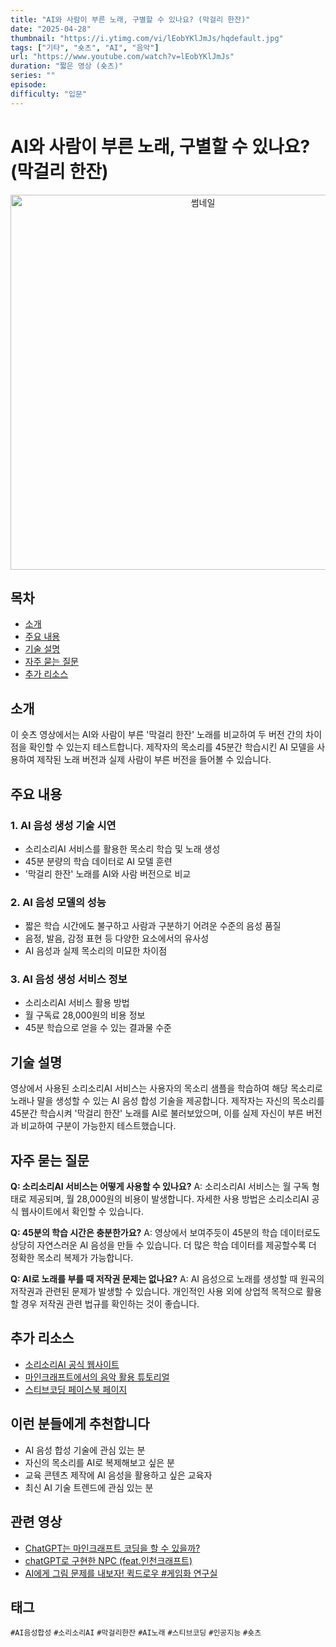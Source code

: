 ```yaml
---
title: "AI와 사람이 부른 노래, 구별할 수 있나요? (막걸리 한잔)"
date: "2025-04-28"
thumbnail: "https://i.ytimg.com/vi/lEobYKlJmJs/hqdefault.jpg"
tags: ["기타", "숏츠", "AI", "음악"]
url: "https://www.youtube.com/watch?v=lEobYKlJmJs"
duration: "짧은 영상 (숏츠)"
series: ""
episode: 
difficulty: "입문"
---
```


# AI와 사람이 부른 노래, 구별할 수 있나요? (막걸리 한잔)

<div align="center">
<img src="https://i.ytimg.com/vi/lEobYKlJmJs/hqdefault.jpg" alt="썸네일" width="600"/>
</div>

## 목차
- [소개](#소개)
- [주요 내용](#주요-내용)
- [기술 설명](#기술-설명)
- [자주 묻는 질문](#자주-묻는-질문)
- [추가 리소스](#추가-리소스)

## 소개
이 숏츠 영상에서는 AI와 사람이 부른 '막걸리 한잔' 노래를 비교하여 두 버전 간의 차이점을 확인할 수 있는지 테스트합니다. 제작자의 목소리를 45분간 학습시킨 AI 모델을 사용하여 제작된 노래 버전과 실제 사람이 부른 버전을 들어볼 수 있습니다.

## 주요 내용

### 1. AI 음성 생성 기술 시연
- 소리소리AI 서비스를 활용한 목소리 학습 및 노래 생성
- 45분 분량의 학습 데이터로 AI 모델 훈련
- '막걸리 한잔' 노래를 AI와 사람 버전으로 비교

### 2. AI 음성 모델의 성능
- 짧은 학습 시간에도 불구하고 사람과 구분하기 어려운 수준의 음성 품질
- 음정, 발음, 감정 표현 등 다양한 요소에서의 유사성
- AI 음성과 실제 목소리의 미묘한 차이점

### 3. AI 음성 생성 서비스 정보
- 소리소리AI 서비스 활용 방법
- 월 구독료 28,000원의 비용 정보
- 45분 학습으로 얻을 수 있는 결과물 수준

## 기술 설명
영상에서 사용된 소리소리AI 서비스는 사용자의 목소리 샘플을 학습하여 해당 목소리로 노래나 말을 생성할 수 있는 AI 음성 합성 기술을 제공합니다. 제작자는 자신의 목소리를 45분간 학습시켜 '막걸리 한잔' 노래를 AI로 불러보았으며, 이를 실제 자신이 부른 버전과 비교하여 구분이 가능한지 테스트했습니다.

## 자주 묻는 질문

**Q: 소리소리AI 서비스는 어떻게 사용할 수 있나요?**
A: 소리소리AI 서비스는 월 구독 형태로 제공되며, 월 28,000원의 비용이 발생합니다. 자세한 사용 방법은 소리소리AI 공식 웹사이트에서 확인할 수 있습니다.

**Q: 45분의 학습 시간은 충분한가요?**
A: 영상에서 보여주듯이 45분의 학습 데이터로도 상당히 자연스러운 AI 음성을 만들 수 있습니다. 더 많은 학습 데이터를 제공할수록 더 정확한 목소리 복제가 가능합니다.

**Q: AI로 노래를 부를 때 저작권 문제는 없나요?**
A: AI 음성으로 노래를 생성할 때 원곡의 저작권과 관련된 문제가 발생할 수 있습니다. 개인적인 사용 외에 상업적 목적으로 활용할 경우 저작권 관련 법규를 확인하는 것이 좋습니다.

## 추가 리소스
- [소리소리AI 공식 웹사이트](https://sorisoriai.com/)
- [마인크래프트에서의 음악 활용 튜토리얼](링크)
- [스티브코딩 페이스북 페이지](https://www.facebook.com/stvcoding/)

## 이런 분들에게 추천합니다
- AI 음성 합성 기술에 관심 있는 분
- 자신의 목소리를 AI로 복제해보고 싶은 분
- 교육 콘텐츠 제작에 AI 음성을 활용하고 싶은 교육자
- 최신 AI 기술 트렌드에 관심 있는 분

## 관련 영상
- [ChatGPT는 마인크래프트 코딩을 할 수 있을까?](링크)
- [chatGPT로 구현한 NPC (feat.인천크래프트)](링크)
- [AI에게 그림 문제를 내보자! 퀵드로우 #게임화 연구실](링크)

## 태그
`#AI음성합성` `#소리소리AI` `#막걸리한잔` `#AI노래` `#스티브코딩` `#인공지능` `#숏츠`